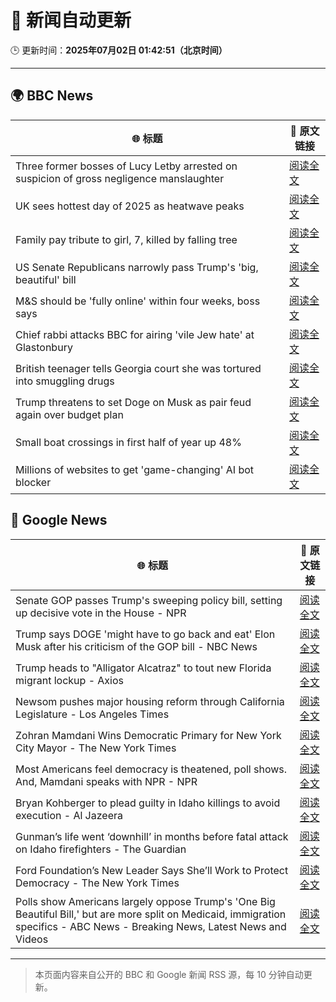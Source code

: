 # 🧠 新闻自动更新

🕒 更新时间：**2025年07月02日 01:42:51（北京时间）**

---

## 🌍 BBC News

| 🌐 标题 | 🔗 原文链接 |
|--------|-------------|
| Three former bosses of Lucy Letby arrested on suspicion of gross negligence manslaughter | [阅读全文](https://www.bbc.com/news/articles/c62ddkde7y5o) |
| UK sees hottest day of 2025 as heatwave peaks | [阅读全文](https://www.bbc.com/news/articles/c79qqx1r5yyo) |
| Family pay tribute to girl, 7, killed by falling tree | [阅读全文](https://www.bbc.com/news/articles/c0k77m8r8n2o) |
| US Senate Republicans narrowly pass Trump's 'big, beautiful'  bill | [阅读全文](https://www.bbc.com/news/articles/clyzzzdj15vo) |
| M&S should be 'fully online' within four weeks, boss says | [阅读全文](https://www.bbc.com/news/articles/c9qxx34ngp5o) |
| Chief rabbi attacks BBC for airing 'vile Jew hate' at Glastonbury | [阅读全文](https://www.bbc.com/news/articles/c70rrld1nlpo) |
| British teenager tells Georgia court she was tortured into smuggling drugs | [阅读全文](https://www.bbc.com/news/articles/c3ennx3q9qqo) |
| Trump threatens to set Doge on Musk as pair feud again over budget plan | [阅读全文](https://www.bbc.com/news/articles/czdvv2qqlrqo) |
| Small boat crossings in first half of year up 48% | [阅读全文](https://www.bbc.com/news/articles/cx2vv4ndl4zo) |
| Millions of websites to get 'game-changing' AI bot blocker | [阅读全文](https://www.bbc.com/news/articles/cvg885p923jo) |

## 📰 Google News

| 🌐 标题 | 🔗 原文链接 |
|--------|-------------|
| Senate GOP passes Trump's sweeping policy bill, setting up decisive vote in the House - NPR | [阅读全文](https://news.google.com/rss/articles/CBMikAFBVV95cUxNX2dDSW9KcnlwZTFUaXhMbFB1Wk4yaGRSQjU2V2cteERtX0s0Zy1aaU8yWEV4c2kwV2dfZXFqRndCdkxib2FvMHNnbTlWYmdDNzJrbXdjVXJ5ZnF2NGhnWEdsMjdwXzVHNkx2Q2xNc29fcTRxaGc1VlI0U0UyTnIwVFNTQm94MUVDQkhDRFNXbFM?oc=5) |
| Trump says DOGE 'might have to go back and eat' Elon Musk after his criticism of the GOP bill - NBC News | [阅读全文](https://news.google.com/rss/articles/CBMixgFBVV95cUxQVDdwUzRBZWgtbXNmbjIyZ3dwSFVkdTlYLU5LQkdNVzFFTllhb2F1ZGpHU3NXN25kNzFwbXZYQkxqNWd3aF96a2V4ZmpqT3FOcmVyRHJoU2dpMzVDaC1XSm1VSGhKOF91V1pFdzdPdGh5N1pidDZaeHhMRkgxdEJHUVhhY2lOem9JTWI2YmdDWlRrMnRCVEJIZUFuRllCVTZiR3VkX0JVa1BuWTVLSjBFUklUc0E3S3gtYWxJUnBFa1NQOEdCTlHSAVZBVV95cUxNUzlTdlRsWjZGazZwR1RiWWlrSm9FVkRFMGlkRHE1LTRnZzBva19TbWotcjZiRzlmdHFZY2t2QmszaTFMQkpBWTNmeGFGX0poaXdHQ2RJQQ?oc=5) |
| Trump heads to "Alligator Alcatraz" to tout new Florida migrant lockup - Axios | [阅读全文](https://news.google.com/rss/articles/CBMif0FVX3lxTE1oaFB4MWdXMm1nVHRtYjE0QnZEVlJLQ1JCSHpSRTYyMUxYOXRfRk42ZV9OR3p0QXNUNWxvN0pRcjNnODFoX2ZsM2JyejNLSGFUREl3YTZfOWpwQmlzTG1YdlExTjAxazNzNER0RWR2OFIxaDNscXcxWlF6d29nUHc?oc=5) |
| Newsom pushes major housing reform through California Legislature - Los Angeles Times | [阅读全文](https://news.google.com/rss/articles/CBMiuAFBVV95cUxPUDBYaVpJYVlHUXowalo2UlNEbnMwWVJxSHBxVDh6X0dhLThrUWktR0VFUDdpeFVWcjBTS1B5NERnbWpJblFpRWRHeHZEdVZMbHNwUVhaRU5YdFFYWjB3ajdRWkhHVm5NTVRuN3lLZWtZbTBMb29WdHZiQWo0eTFyaUVNamMtTFZLTWUzWkFCT2dBenZDTEJZQnhBOTlqWW9ndUk5TjI2UWdHYkUwc0FlSkpEQ0xxUnY4?oc=5) |
| Zohran Mamdani Wins Democratic Primary for New York City Mayor - The New York Times | [阅读全文](https://news.google.com/rss/articles/CBMihgFBVV95cUxQWkhocTN2NU9sQXBDNkktaTdJSC1OdmhNTk5OY1FNeFZ4c1AzTnBENVVZbW44VWtKbW1WeTQ4Rk1EMXFMUTl3eVRoU3FXa3JCM2ZsM2hGckt2WkF5RUlabEVaRVhsMVhpN1NGcjZhdTdLRHViOG9OOTJicDQ2LUxTM25MZ3lIQQ?oc=5) |
| Most Americans feel democracy is theatened, poll shows. And, Mamdani speaks with NPR - NPR | [阅读全文](https://news.google.com/rss/articles/CBMiswFBVV95cUxQOHRxamhsZUx1cmdjUHM0TjdzWWhsSlBFa3Y1NFI0SmZXSWxiNFQ3TzJDWi1zaHFEQ2tNazBkak9pOXdsSmV6cVl3VGhqYUFSVmlYU1pUY0p4X2hNYVF6aUFXaTlFaUVzSWMyM0FPWklCdW1lOVFkMUx1UXJYUGV5VlV2QlBWNTk2d045UWIzdlFwVlNxTzh1ZDdqZERiMjNidmk3OFRDcF8tM1VRdnFVRG5Mcw?oc=5) |
| Bryan Kohberger to plead guilty in Idaho killings to avoid execution - Al Jazeera | [阅读全文](https://news.google.com/rss/articles/CBMirAFBVV95cUxNakR5ZFFlZlQ4cmtCRHNzdEdZOTliek40SkNOeUpucklGNm1aRXE4U3lfOVJlVHZRZTgwdUlNSzNsSkl3Zm1sTjJzYU5uWTBoLXkxaDFKczA0RHhtWXlrRzh5R1JhZjZNOUFiaEtiaE4tZ2lhTXU3am5hMm9JNUIzWXkzU3JCZGJ3NE54VVdzNHpnMzVXazRGSm8zODRQV1Iwc0dFTFlxa3N1cnY20gGyAUFVX3lxTE5Uc0I5SEpOTmcwd2lnMnpvb2VRNTdaczUtSFIxN09EZ19oUDRHSkpEaUVRbUhhQ0JTcFVvWGh6V1ZpM2ZxMk5IbFN3V1pwcURyZC04Tm5yQkRwblZvQlFvZXRtT0hDc0JOcENXSHVZMUFNSzlLUlFiWUpSbUR2YmZaYXlPQ2JHY1psS2pfOWFRV21MQjhybWZEQmRKbUVZV2ZuMDc5ZjdtRkVBWjBLUDdiWHc?oc=5) |
| Gunman’s life went ‘downhill’ in months before fatal attack on Idaho firefighters - The Guardian | [阅读全文](https://news.google.com/rss/articles/CBMihgFBVV95cUxNZFdmTTlVZVJKUVRuLV9PeDRkQTd0U0VTeFoteUhiRTN4M0hwcEh6clpQYlZHelFUcHlsREZfTjd3NTc0REpYTFhCYnZiUlZkeHFxS1JnTmFSQjFpckliay1qS25ha2wxRkItcGVwRWdOQVFkeDM0YUNqS25rRkg3LWlWVVpmUQ?oc=5) |
| Ford Foundation’s New Leader Says She’ll Work to Protect Democracy - The New York Times | [阅读全文](https://news.google.com/rss/articles/CBMikwFBVV95cUxNbklYclJQcmMzNGEtLVVhZHRLazBBVU9tVl84OERZNXlMc0syel9qVWpybzktcDlpZ1dJYzBEZzAzcEVfTmpINGxSWFNBOFo4cWJRWFgwX1hWQUlJTFNiVkVrS01qSVBSZlFtc1dvb2o1RlZYcHV3M3ltY3hKeDJVeEFqNnRTa1d1bTdBN0JDakNna1E?oc=5) |
| Polls show Americans largely oppose Trump's 'One Big Beautiful Bill,' but are more split on Medicaid, immigration specifics - ABC News - Breaking News, Latest News and Videos | [阅读全文](https://news.google.com/rss/articles/CBMiqwFBVV95cUxObmhvY3JhTVI1NFluZUtKVnJTVl9xUzhtcXZrUW9BdWJHVnBxekRsWnRZYTF6WE5PcEw2dHdVaDR4dmx6cFA4WmliemY0VlRpQXNkMDBBRWEyeFdIOElaNlh3TXlWdUg3eDRwU3kxMUhxMXQzdGo4NTE1NnF2bFQzUGlmMXJQSHhGaVloOUd3VGRQRjFvUThuVUpjZ09ENk9QWVRVZlJLS19neDTSAbABQVVfeXFMT0gwTWlTZnJzTmNrQ3lXZ0JxTlR5a3FveVVfUG1QV00zOHFMaUt5LWhvNFhPakxGaWs0VmtscGxZRTNMXzhjTF9rOFg2UktsWFdXXzlub2c0djdXaHpoU1V0LUNwdmhRZ2pMbnZfZFBRUTNHMVJjWUw0U3JlNXBCREI3TmxRR0F2M0ozN0xYdjVzcmJNaGJIUVhJYmVLX2RrUkF1WnVycGVlaXo1bDRaRmI?oc=5) |

---
> 本页面内容来自公开的 BBC 和 Google 新闻 RSS 源，每 10 分钟自动更新。